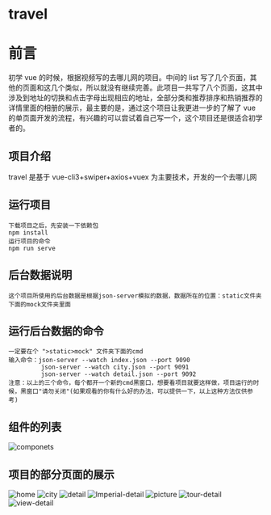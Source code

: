 # travel

# 前言

初学 vue 的时候，根据视频写的去哪儿网的项目。中间的 list 写了几个页面，其他的页面和这几个类似，所以就没有继续完善。此项目一共写了八个页面，这其中涉及到地址的切换和点击字母出现相应的地址，全部分类和推荐排序和热销推荐的详情里面的相册的展示，最主要的是，通过这个项目让我更进一步的了解了 vue 的单页面开发的流程，有兴趣的可以尝试着自己写一个，这个项目还是很适合初学者的。

## 项目介绍

travel 是基于 vue-cli3+swiper+axios+vuex 为主要技术，开发的一个去哪儿网

## 运行项目

```
下载项目之后，先安装一下依赖包
npm install
运行项目的命令
npm run serve
```

## 后台数据说明

```
这个项目所使用的后台数据是根据json-server模拟的数据，数据所在的位置：static文件夹下面的mock文件夹里面

```

## 运行后台数据的命令

```
一定要在个 ">static>mock" 文件夹下面的cmd
输入命令：json-server --watch index.json --port 9090
         json-server --watch city.json --port 9091
         json-server --watch detail.json --port 9092
注意：以上的三个命令，每个都开一个新的cmd黑窗口，想要看项目就要这样做，项目运行的时候，黑窗口"请勿关闭"(如果观看的你有什么好的办法，可以提供一下，以上这种方法仅供参考)

```

## 组件的列表

![componets](https://github.com/ZFtime/travel/blob/master/src/assets/img/componets.png)

## 项目的部分页面的展示

![home](https://github.com/ZFtime/travel/blob/master/src/assets/img/home.gif)
![city](https://github.com/ZFtime/travel/blob/master/src/assets/img/city.gif)
![detail](https://github.com/ZFtime/travel/blob/master/src/assets/img/detail.png)
![Imperial-detail](https://github.com/ZFtime/travel/blob/master/src/assets/img/Imperial%20-detail.png)
![picture](https://github.com/ZFtime/travel/blob/master/src/assets/img/picture.gif)
![tour-detail](https://github.com/ZFtime/travel/blob/master/src/assets/img/tour-detail.png)
![view-detail](https://github.com/ZFtime/travel/blob/master/src/assets/img/view-detail.png)

